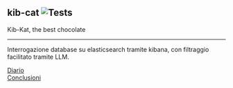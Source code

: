 ## kib-cat ![Tests](https://github.com/shini161/kib-cat/actions/workflows/python-ci.yml/badge.svg?branch=main)

Kib-Kat, the best chocolate

----

Interrogazione database su elasticsearch tramite kibana, con filtraggio facilitato tramite LLM.

[Diario](https://github.com/shini161/kib-cat/blob/main/wiki/diary.md)
<br/>
[Conclusioni](https://github.com/shini161/kib-cat/blob/main/wiki/conclusions.md)
